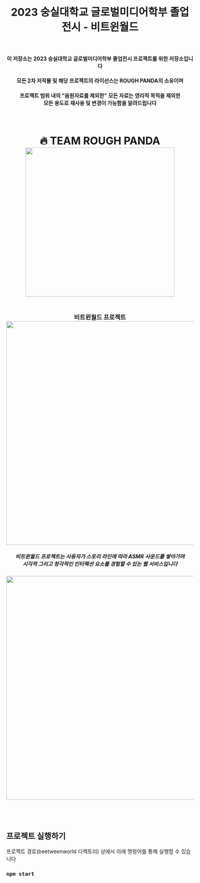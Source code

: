 <div align="center">
  <h1>2023 숭실대학교 글로벌미디어학부 졸업전시 - 비트윈월드</h1>
  <br/>
  <h4>이 저장소는 2023 숭실대학교 글로벌미디어학부 졸업전시 프로젝트를 위한 저장소입니다</h4>
  <h4>모든 2차 저작물 및 해당 프로젝트의 라이선스는 ROUGH PANDA의 소유이며</h4>
  <h4>프로젝트 범위 내의 "음원자료를 제외한" 모든 자료는 영리적 목적을 제외한<br/>모든 용도로 재사용 및 변경이 가능함을 알려드립니다</h4>
</div>
<br/>
  <h1 align="center">
    🔥 TEAM ROUGH PANDA <br/>
    <img width="400px" src="https://user-images.githubusercontent.com/109796814/225484442-a39ef59b-1097-494e-802e-0ccea6119280.png"/> <br/>
  </h1>




 <h3 align="center">
  <br/>
  비트윈월드 프로젝트
  <br/>
  <img width="600px" src="https://user-images.githubusercontent.com/109796814/225483015-7c1ef2c7-54aa-40d9-addd-7c127d9ebfff.png"/>
  <h5 align="center">비트윈월드 프로젝트는 사용자가 스토리 라인에 따라 ASMR 사운드를 쌓아가며
  <br/> 
  시각적 그리고 청각적인 인터랙션 요소를 경험할 수 있는 웹 서비스입니다</h5>
  <img width="600px" src="https://user-images.githubusercontent.com/109796814/225483015-7c1ef2c7-54aa-40d9-addd-7c127d9ebfff.png"/>

</h3>


  <br/>
    <br/>
      <br/>
        <br/>

## 프로젝트 실행하기
프로젝트 경로(beetweenworld 디렉토리) 상에서 아래 명령어를 통해 실행할 수 있습니다

### `npm start`





